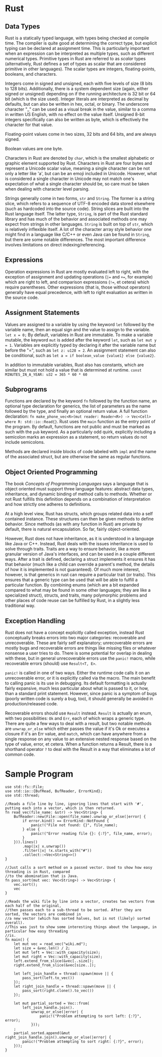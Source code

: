 # Rust

## Data Types
Rust is a statically typed language, with types being checked at compile time. The compiler is quite good at determining the correct type, but explicit typing can be declared at assignment time. This is particularly important when an expression can be interpreted as multiple types, such as different numerical types. Primitive types in Rust are referred to as *scalar* types (alternatively, Rust defines a set of types as scalar that are considered primitive in other languages). The scalar types are integers, floating-points, booleans, and characters.

Integers come in signed and unsigned, each with five levels of size (8 bits to 128 bits). Additionally, there is a system dependent size (again, either signed or unsigned) depending on if the running architecture is 32 bit or 64 bit (which is the size used). Integer literals are interpreted as decimal by defaults, but can also be written in hex, octal, or binary. The underscore character "_" can be used as a visual break in the value, similar to a comma in written US English, with no effect on the value itself. Unsigned 8-bit integers specifically can also be written as byte, which is effectively the character for that value.

Floating-point values come in two sizes, 32 bits and 64 bits, and are always signed.

Boolean values are one byte.

Characters in Rust are denoted by ```char```, which is the smallest alphabetic or graphic element supported by Rust. Characters in Rust are four bytes and represent a Unicode scalar value, meaning a single character can be not only a letter like 'a', but can be an emoji included in Unicode. However, what is considered a single character in Unicode may not match one's expectation of what a single character should be, so care must be taken when dealing with character level parsing.

Strings generally come in two forms, ```str``` and ```String```. The former is a string slice, which refers to a sequence of UTF-8 encoded data stored elsewhere (such as hardcoded into the source code). String slices are built into the Rust language itself. The latter type, ```String```, is part of the Rust standard library and has much of the behavior and associated methods one may expect from strings in other languages. ```String``` is built on top of ```str```, which is relatively inflexible itself. A lot of the character array style behavior one might find in a language like C/C++ or even Java can be found in ```String```, but there are some notable differences. The most important difference involves limitations on direct indexing/referencing.

## Expressions
Operation expressions in Rust are mostly evaluated left to right, with the exception of assignment and updating operations (```|=``` and  ```+=```, for example) which are right to left, and comparison expressions (```!=```, et cetera) which require parentheses. Other expressions (that is, those without operators) generally have equal precedence, with left to right evaluation as written in the source code.

## Assignment Statements
Values are assigned to a variable by using the keyword ```let``` followed by the variable name, then an equal sign and the value to assign to the variable.
```let x = 0;```
By default, variables in Rust are immutable. To make a variable mutable, the keyword ```mut``` is added after the keyword ```let```, such as ```let mut y = 1```. Variables are explicitly typed by declaring it after the variable name but before the "=", such as ```let z: u128 = 2```. An assignment statement can also be conditional, such as ```let a = if boolean_value {value1} else {value2}```.

In addition to immutable variables, Rust also has constants, which are similar but must not hold a value that is determined at runtime. ```const MINUTES_IN_A_YEAR: u32 = 365 * 60 * 60```

## Subprograms
Functions are declared by the keyword ```fn``` followed by the function name, an optional type declaration for generics, the list of parameters as the name followed by the type, and finally an optional return value. A full function declaration: ```fn make_phone_vec<R>(mut reader: Reader<R>) -> Vec<Cell> where R: std::io::Read{}```. Rust uses the ```main``` function as the entry point of the program. By default, functions are not public and must be marked as such with the ```pub``` keyword. As a particularly odd quirk, explicitly including a semicolon marks an expression as a statement, so return values do not include semicolons.

Methods are declared inside blocks of code labeled with ```impl``` and the name of the associated struct, but are otherwise the same as regular functions.

## Object Oriented Programming
The book *Concepts of Programming Languages* says a language that is object oriented must support three language features: abstract data types, inheritance, and dynamic binding of method calls to methods. Whether or not Rust fulfills this definition depends on a combination of interpretation and how strictly one adheres to definitions.

At a high level view, Rust has structs, which groups related data into a self contained instance. These structures can then be given methods to define behavior. Since methods (as with any function in Rust) are private by default, there is natural encapsulation. So far, fairly object-oriented.

However, Rust does not have inheritance, as it is understood in a language like Java or C++. Instead, Rust deals with the issues inheritance is used to solve through traits. Traits are a way to ensure behavior, like a more granular version of Java's interfaces, and can be used in a couple different ways. After a trait is defined, declaring a struct implements it ensures it has that behavior (much like a child can override a parent's method, the details of how it is implemented is not guaranteed). Of much more interest, however, is that generics in rust can require a particular trait (or traits). This ensures that a generic type can be used that will be able to fulfill a particular function. By combining enums (which are a bit expanded compared to what may be found in some other languages; they are like a specialized struct), structs, and traits, many polymorphic problems and other places of code reuse can be fulfilled by Rust, in a slightly less traditional way.

## Exception Handling
Rust does not have a concept explicitly called exception, instead Rust conceptually breaks errors into two major categories: recoverable and unrecoverable. These are fairly self explanatory; unrecoverable errors are mostly bugs and recoverable errors are things like missing files or whatever nonsense a user tries to do. There is some potential for overlap in dealing with these, but in general unrecoverable errors use the ```panic!``` macro, while recoverable errors (should) use ```Result<T, E>```.

```panic!``` is called in one of two ways. Either the runtime code calls it on an unrecoverable error, or it is explicitly called via the macro. The main benefit to calling panic is its use in debugging. Its default formatting is actually fairly expansive, much less particular about what is passed to it, or how, than a standard print statement. However, since panic is a symptom of bugs (poorly written code is surely a bug, too), it should generally be avoided in production/released code.

Recoverable errors should use ```Result``` instead. ```Result``` is actually an enum, with two possibilities: ```Ok``` and ```Err```, each of which wraps a generic type. There are quite a few ways to deal with a result, but two notable methods are ```unwrap_or_else``` which either passes the value if it's Ok or executes a closure if it's an Err value, and ```match```, which can have anywhere from a single response on any value to an extensive nested response based on the type of value, error, et cetera. When a function returns a Result, there is a shorthand operator ```?``` to deal with the Result in a way that eliminates a lot of common code.

# Sample Program
```
use std::fs::File;
use std::io::{BufRead, BufReader, ErrorKind};
use std::thread;

//Reads a file line by line, ignoring lines that start with '#', putting each into a vector, which is then returned.
fn read_vec(file_name: &str) -> Vec<String> {
    BufReader::new(File::open(file_name).unwrap_or_else(|error| {
        if error.kind() == ErrorKind::NotFound {
            panic!("File not found: {}", file_name);
        } else {
            panic!("Error reading file {}: {:?}", file_name, error);
        }
    })).lines()
        .map(|x| x.unwrap())
        .filter(|x| !x.starts_with("#"))
        .collect::<Vec<String>>()
}

//Just calls a sort method on a passed vector. Used to show how easy threading is in Rust, compared
//to the abomination that is Java.
fn pass_sort(mut vec: Vec<String>) -> Vec<String> {
    vec.sort();
    vec
}

//Reads the wiki file by line into a vector, creates two vectors from each half of the original,
//then passes each to a sub-thread to be sorted. After they are sorted, the vectors are combined in
//a new vector (which has sorted halves, but is not (likely) sorted overall).
//This was just to show some interesting things about the language, in particular how easy threading
//is.
fn main() {
    let mut vec = read_vec("wiki.md");
    let size = &vec.len() / 2;
    let mut left = Vec::with_capacity(size);
    let mut right = Vec::with_capacity(size);
    left.extend_from_slice(&vec[..size]);
    right.extend_from_slice(&vec[size..]);

    let left_join_handle = thread::spawn(move || {
        pass_sort(left.to_vec())
    });
    let right_join_handle = thread::spawn(move || {
        pass_sort(right.clone().to_vec())
    });

    let mut partial_sorted = Vec::from(
        left_join_handle.join().
            unwrap_or_else(|error| {
                panic!("Problem attempting to sort left: {:?}", error);
            }));
    ;
    partial_sorted.append(&mut right_join_handle.join().unwrap_or_else(|error| {
        panic!("Problem attempting to sort right: {:?}", error);
    }));
}
```
